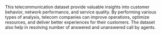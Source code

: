 This telecommunication dataset provide valuable insights into customer behavior, network performance, and service quality. 
By performing various types of analysis, telecom companies can improve operations, optimize resources, and deliver better experiences for their customers. 
The dataset also help in resolving number of answered and unanswered call by agents.
